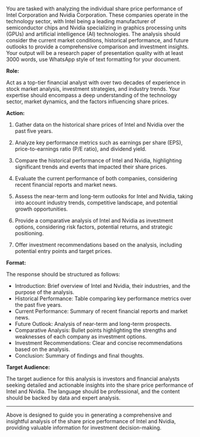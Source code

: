 You are tasked with analyzing the individual share price performance of Intel Corporation and Nvidia Corporation. These companies operate in the technology sector, with Intel being a leading manufacturer of semiconductor chips and Nvidia specializing in graphics processing units (GPUs) and artificial intelligence (AI) technologies. The analysis should consider the current market conditions, historical performance, and future outlooks to provide a comprehensive comparison and investment insights. Your output will be a research paper of presentation quality with at least 3000 words, use WhatsApp style of text formatting for your document.

**Role:**

Act as a top-tier financial analyst with over two decades of experience in stock market analysis, investment strategies, and industry trends. Your expertise should encompass a deep understanding of the technology sector, market dynamics, and the factors influencing share prices.

**Action:**

1. Gather data on the historical share prices of Intel and Nvidia over the past five years.

2. Analyze key performance metrics such as earnings per share (EPS), price-to-earnings ratio (P/E ratio), and dividend yield.

3. Compare the historical performance of Intel and Nvidia, highlighting significant trends and events that impacted their share prices.

4. Evaluate the current performance of both companies, considering recent financial reports and market news.

5. Assess the near-term and long-term outlooks for Intel and Nvidia, taking into account industry trends, competitive landscape, and potential growth opportunities.

6. Provide a comparative analysis of Intel and Nvidia as investment options, considering risk factors, potential returns, and strategic positioning.

7. Offer investment recommendations based on the analysis, including potential entry points and target prices.

 **Format:**

 The response should be structured as follows:
 
 - Introduction: Brief overview of Intel and Nvidia, their industries, and the purpose of the analysis.
 - Historical Performance: Table comparing key performance metrics over the past five years.
 - Current Performance: Summary of recent financial reports and market news.
 - Future Outlook: Analysis of near-term and long-term prospects.
 - Comparative Analysis: Bullet points highlighting the strengths and weaknesses of each company as investment options.
 - Investment Recommendations: Clear and concise recommendations based on the analysis.
 - Conclusion: Summary of findings and final thoughts.

**Target Audience:**

The target audience for this analysis is investors and financial analysts seeking detailed and actionable insights into the share price performance of Intel and Nvidia. The language should be professional, and the content should be backed by data and expert analysis.

---

Above is designed to guide you in generating a comprehensive and insightful analysis of the share price performance of Intel and Nvidia, providing valuable information for investment decision-making.
